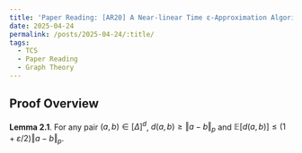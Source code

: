 ```yaml
---
title: 'Paper Reading: [AR20] A Near-linear Time ε-Approximation Algorithm for Geometric Bipartite Matching'
date: 2025-04-24
permalink: /posts/2025-04-24/:title/
tags:
  - TCS
  - Paper Reading
  - Graph Theory
---
```


<style>
.archive {
  font-family: 'Georgia', serif;
}
</style>

## Proof Overview

**Lemma 2.1**. For any pair $(a,b)\in [\Delta]^d$, $d(a,b)\geq \Vert a-b \Vert_p$ and $\mathbb{E}[d(a,b)]\leq (1+\varepsilon/2)\Vert a-b\Vert_p$.


